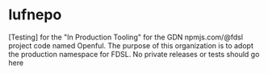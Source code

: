 # lufnepo
[Testing] for the "In Production Tooling" for the GDN npmjs.com/@fdsl project code named Openful.   The purpose of this organization is to adopt the production namespace for FDSL.  No private releases or tests should go here
